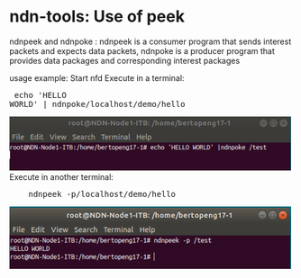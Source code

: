 # ndn-tools: Use of peek

ndnpeek and ndnpoke : ndnpeek is a consumer program that sends interest packets and expects data packets, ndnpoke is a producer program that provides data packages and corresponding interest packages
    
    
usage example:
    Start nfd
    Execute in a terminal:
    <pre>
    echo 'HELLO WORLD' | ndnpoke/localhost/demo/hello
    </pre>

<img src="https://github.com/syaifulahdan/Mini-NDN-Work/blob/main/Assignment%204:NDN-Essential-Tools/NDN-ETools-Node1/Image-ndn-tools-Node1/ndnpoke-itb.png" width="500">
    Execute in another terminal:
    <pre>
    ndnpeek -p/localhost/demo/hello
</pre>
<img src="https://github.com/syaifulahdan/Mini-NDN-Work/blob/main/Assignment%204:NDN-Essential-Tools/NDN-ETools-Node1/Image-ndn-tools-Node1/ndnpeek-itb.png" width="500">
